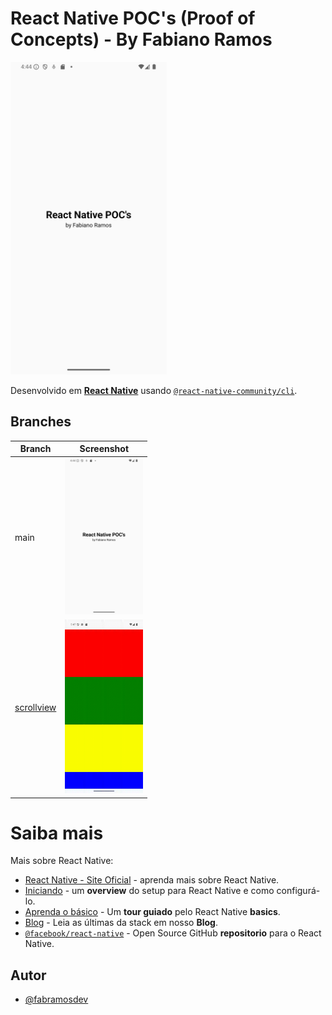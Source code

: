 
# React Native POC's (Proof of Concepts) - By Fabiano Ramos

<div style={'justify-content: space-between;'}>
  <img src=".github/1.png" alt="LuckyCookie" width="250"/>
</div>

Desenvolvido em [**React Native**](https://reactnative.dev) usando [`@react-native-community/cli`](https://github.com/react-native-community/cli).


## Branches

| Branch               | Screenshot                                                |
| ----------------- | ---------------------------------------------------------------- |
| main       | <img src=".github/1.png" alt="main" width="125"/> |
| [scrollview](https://github.com/fabramosdev/react-native-pocs/tree/poc-scrollview)       | <img src=".github/scrollview.gif" alt="scrollview" width="125"/> |

# Saiba mais

Mais sobre React Native:

- [React Native - Site Oficial](https://reactnative.dev) - aprenda mais sobre React Native.
- [Iniciando](https://reactnative.dev/docs/environment-setup) - um **overview** do setup para React Native e como configurá-lo.
- [Aprenda o básico](https://reactnative.dev/docs/getting-started) - Um **tour guiado** pelo React Native **basics**.
- [Blog](https://reactnative.dev/blog) - Leia as últimas da stack em nosso **Blog**.
- [`@facebook/react-native`](https://github.com/facebook/react-native) - Open Source GitHub **repositorio** para o React Native.


## Autor

- [@fabramosdev](https://www.github.com/fabramosdev)

